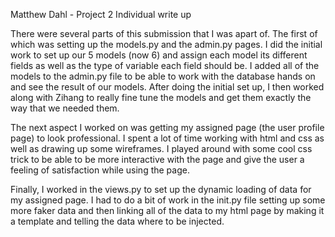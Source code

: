 Matthew Dahl - Project 2 Individual write up

There were several parts of this submission that I was apart of. The first of which was setting up the models.py and the admin.py pages. I did the initial work to set up our 5 models (now 6) and assign each model its different fields as well as the type of variable each field should be. I added all of the models to the admin.py file to be able to work with the database hands on and see the result of our models. After doing the initial set up, I then worked along with Zihang to really fine tune the models and get them exactly the way that we needed them.

The next aspect I worked on was getting my assigned page (the user profile page) to look professional. I spent a lot of time working with html and css as well as drawing up some wireframes. I played around with some cool css trick to be able to be more interactive with the page and give the user a feeling of satisfaction while using the page. 

Finally, I worked in the views.py to set up the dynamic loading of data for my assigned page. I had to do a bit of work in the init.py file setting up some more faker data and then linking all of the data to my html page by making it a template and telling the data where to be injected.